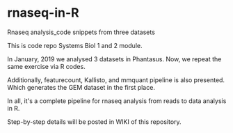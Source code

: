 # rnaseq-in-R
Rnaseq analysis_code snippets from three datasets

This is code repo Systems Biol 1 and 2 module. 

In January, 2019 we analysed 3 datasets in Phantasus. Now, we repeat the same exercise via R codes.

Additionally, featurecount, Kallisto, and mmquant pipeline is also presented. Which generates the GEM dataset in the first place.

In all, it's a complete pipeline for rnaseq analysis from reads to data analysis in R.

Step-by-step details will be posted in WIKI of this repository.
